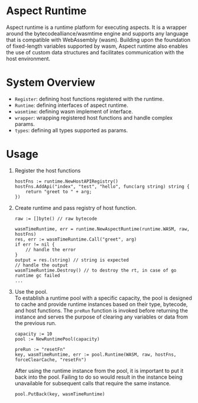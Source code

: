 # Aspect Runtime
Aspect runtime is a runtime platform for executing aspects. It is a wrapper around the bytecodealliance/wasmtime engine and supports any language that is compatible with WebAssembly (wasm). Building upon the foundation of fixed-length variables supported by wasm, Aspect runtime also enables the use of custom data structures and facilitates communication with the host environment.


# System Overview
- `Register`: defining host functions registered with the runtime.
- `Runtime`: defining interfaces of aspect runtime.
- `wasmtime`: defining wasm implement of interface.
- `wrapper`: wrapping registered host functions and handle complex params.
- `types`: defining all types supported as params.

# Usage
1. Register the host functions
    ```
    hostFns := runtime.NewHostAPIRegistry()
    hostFns.AddApi("index", "test", "hello", func(arg string) string {
        return "greet to " + arg;
    })
    ```
2. Create runtime and pass registry of host function.
    ```
    raw := []byte() // raw bytecode

    wasmTimeRuntime, err = runtime.NewAspectRuntime(runtime.WASM, raw, hostFns)
    res, err := wasmTimeRuntime.Call("greet", arg)
    if err != nil {
        // handle the error
    }
    output = res.(string) // string is expected
    // handle the output
    wasmTimeRuntime.Destroy() // to destroy the rt, in case of go runtime gc failed
    ...
    ```
3. Use the pool.
    <br/>To establish a runtime pool with a specific capacity, the pool is designed to cache and provide runtime instances based on their type, bytecode, and host functions.
    The `preRun` function is invoked before returning the instance and serves the purpose of clearing any variables or data from the previous run.
    ```
    capacity := 10
	pool := NewRuntimePool(capacity)

    preRun := "resetFn"
    key, wasmTimeRuntime, err := pool.Runtime(WASM, raw, hostFns, forceClearCache, "resetFn")

    ```
    After using the runtime instance from the pool, it is important to put it back into the pool. Failing to do so would result in the instance being unavailable for subsequent calls that require the same instance.
    ```
    pool.PutBack(key, wasmTimeRuntime)
    ```


